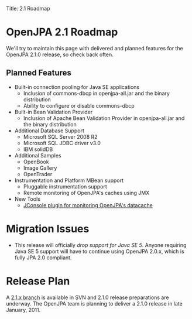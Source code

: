 Title: 2.1 Roadmap

<a name="2.1Roadmap-OpenJPA2.1Roadmap"></a>

# OpenJPA 2.1 Roadmap

We'll try to maintain this page with delivered and planned features for the
OpenJPA 2.1.0 release, so check back often.

<a name="2.1Roadmap-PlannedFeatures"></a>

## Planned Features

* Built-in connection pooling for Java SE applications
    * Inclusion of commons-dbcp in openjpa-all.jar and the binary distribution
    * Ability to configure or disable commons-dbcp
* Built-in Bean Validation Provider
	* Inclusion of Apache Bean Validation Provider in openjpa-all.jar and the
binary distribution
* Additional Database Support
	* Microsoft SQL Server 2008 R2
	* Microsoft SQL JDBC driver v3.0
	* IBM solidDB
* Additional Samples
	* OpenBook
	* Image Gallery
	* OpenTrader
* Instrumentation and Platform MBean support
	* Pluggable instrumentation support
	* Remote monitoring of OpenJPA's caches using JMX
* New Tools
	* [JConsole plugin for monitoring OpenJPA's datacache](https://issues.apache.org/jira/browse/OPENJPA-1844)


<a name="2.1Roadmap-MigrationIssues"></a>

# Migration Issues

* This release will officially *drop support for Java SE 5*.  Anyone
requiring Java SE 5 support will have to continue using OpenJPA 2.0.x,
which is fully JPA 2.0 compliant.

<a name="2.1Roadmap-ReleasePlan"></a>

# Release Plan

A [2.1.x branch](https://svn.apache.org/repos/asf/openjpa/branches/2.1.x/)
 is available in SVN and 2.1.0 release preparations are underway.  The
OpenJPA team is planning to deliver a 2.1.0 release in late January, 2011.

  
  
